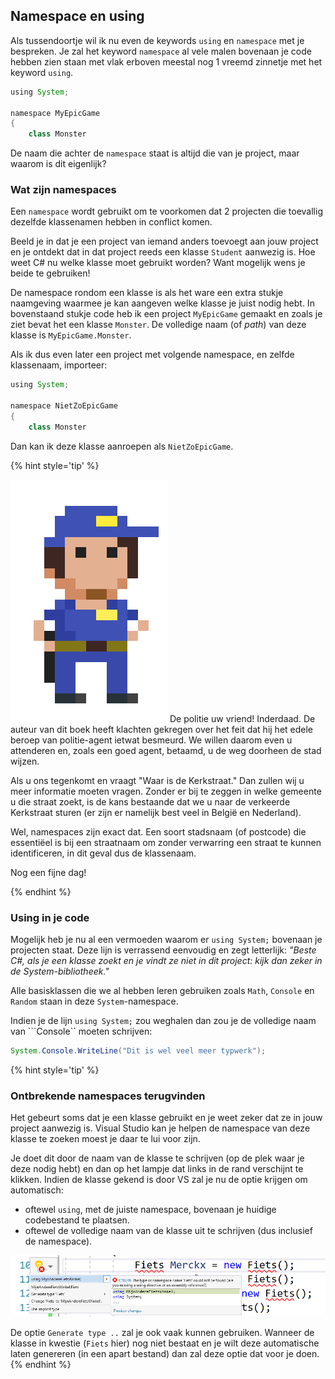 
## Namespace en using
Als tussendoortje wil ik nu even de keywords ``using`` en  ``namespace`` met je bespreken. Je zal het keyword ``namespace`` al vele malen bovenaan je code hebben zien staan met vlak erboven meestal nog 1 vreemd zinnetje met het keyword ``using``.

```java
using System;

namespace MyEpicGame
{
    class Monster
```

De naam die achter de ``namespace`` staat is altijd die van je project, maar waarom is dit eigenlijk?

### Wat zijn namespaces
Een ``namespace`` wordt gebruikt om te voorkomen dat 2 projecten die toevallig dezelfde klassenamen hebben in conflict komen. 

Beeld je in dat je een project van iemand anders toevoegt aan jouw project en je ontdekt dat in dat project reeds een klasse ``Student`` aanwezig is. Hoe weet C# nu welke klasse moet gebruikt worden? Want mogelijk wens je beide te gebruiken!

De namespace rondom een klasse is als het ware een extra stukje naamgeving waarmee je kan aangeven welke klasse je juist nodig hebt. In bovenstaand stukje code heb ik een project ``MyEpicGame`` gemaakt en zoals je ziet bevat het een klasse ``Monster``. De volledige naam (of *path*) van deze klasse is ``MyEpicGame.Monster``. 

Als ik dus even later een project met volgende namespace, en zelfde klassenaam, importeer:

```java
using System;

namespace NietZoEpicGame
{
    class Monster
```
Dan kan ik deze klasse aanroepen als ``NietZoEpicGame``.

<!---NOBOOKSTART--->
{% hint style='tip' %}
<!---NOBOOKEND--->
<!---{aside}--->
<!--- {float:right, width:50%} --->
![](../assets/gotopolice.png)
De politie uw vriend! Inderdaad. De auteur van dit boek heeft klachten gekregen over het feit dat hij het edele beroep van politie-agent ietwat besmeurd. We willen daarom even u attenderen en, zoals een goed agent, betaamd, u de weg doorheen de stad wijzen.

Als u ons  tegenkomt en vraagt "Waar is de Kerkstraat." Dan zullen wij u meer informatie moeten vragen. Zonder er bij te zeggen in welke gemeente u die straat zoekt, is de kans bestaande dat we u naar de verkeerde Kerkstraat sturen (er zijn er namelijk best veel in België en Nederland).

Wel, namespaces zijn exact dat. Een soort stadsnaam (of postcode) die essentiëel is bij een straatnaam om zonder verwarring een straat te kunnen identificeren, in dit geval dus de klassenaam.

Nog een fijne dag!
<!---{/aside}--->
<!---NOBOOKSTART--->
{% endhint %}
<!---NOBOOKEND--->

### Using in je code

Mogelijk heb je nu al een vermoeden waarom er ``using System;`` bovenaan je projecten staat. Deze lijn is verrassend eenvoudig en zegt letterlijk: *"Beste C#, als je een klasse zoekt en je vindt ze niet in dit project: kijk dan zeker in de System-bibliotheek."*

Alle basisklassen die we al hebben leren gebruiken zoals ``Math``, ``Console`` en ``Random`` staan in deze ``System``-namespace. 

Indien je de lijn ``using System;`` zou weghalen dan zou je de volledige naam van ```Console`` moeten schrijven:

```java
System.Console.WriteLine("Dit is wel veel meer typwerk");
```
{% hint style='tip' %}

### Ontbrekende namespaces terugvinden
Het gebeurt soms dat je een klasse gebruikt en je weet zeker dat ze in jouw project aanwezig is. Visual Studio kan je helpen de namespace van deze klasse te zoeken moest je daar te lui voor zijn.

Je doet dit door de naam van de klasse te schrijven (op de plek waar je deze nodig hebt) en dan op het lampje dat links in de rand verschijnt te klikken. Indien de klasse gekend is door VS zal je nu de optie krijgen om automatisch:
* oftewel  ``using``, met de juiste namespace, bovenaan je huidige codebestand te plaatsen.
* oftewel  de volledige naam van de klasse uit te schrijven (dus inclusief de namespace).


<!--- {width:80%} --->
![Handig toch](../assets/6_klassen/usinghelp.png)

De optie ``Generate type ..`` zal je ook vaak kunnen gebruiken. Wanneer de klasse in kwestie (``Fiets`` hier) nog niet bestaat en je wilt deze automatische laten genereren (in een apart bestand) dan zal deze optie dat voor je doen. 
{% endhint %}

<!---NOBOOKSTART--->
<!---### De wereld van Nugets, dll's en class libraries--->
<!---NOBOOKEND--->


